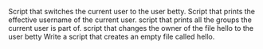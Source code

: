 Script that switches the current user to the user betty.
Script that prints the effective username of the current user.
script that prints all the groups the current user is part of.
script that changes the owner of the file hello to the user betty
Write a script that creates an empty file called hello.
